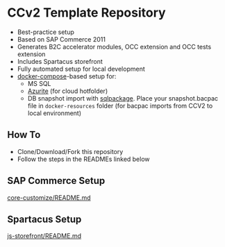 # CCv2 Template Repository

- Best-practice setup
- Based on SAP Commerce 2011
- Generates B2C accelerator modules, OCC extension and OCC tests extension
- Includes Spartacus storefront
- Fully automated setup for local development
- [docker-compose](https://docs.docker.com/compose/)-based setup for:
  - MS SQL
  - [Azurite](https://github.com/Azure/Azurite) (for cloud hotfolder)
  - DB snapshot import with [sqlpackage](https://learn.microsoft.com/es-es/sql/tools/sqlpackage/sqlpackage). Place your snapshot.bacpac file in `docker-resources` folder (for bacpac imports from CCV2 to local environment)

## How To

- Clone/Download/Fork this repository
- Follow the steps in the READMEs linked below

## SAP Commerce Setup

[core-customize/README.md](core-customize/README.md)

## Spartacus Setup

[js-storefront/README.md](js-storefront/README.md)

